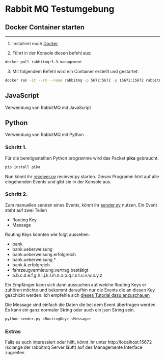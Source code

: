 # Rabbit MQ Testumgebung

## Docker Container starten
---
1. Installiert euch [Docker](https://docs.docker.com/get-docker/)

2. Führt in der Konsole diesen befehl aus:

```bash
docker pull rabbitmq:3.9-management
```

3. Mit folgendem Befehl wird ein Container erstellt und gestartet:

```bash
docker run -it --rm --name rabbitmq -p 5672:5672 -p 15672:15672 rabbitmq:3.9-management
```

## JavaScript

Verwendung von RabbitMQ mit JavaScript

## Python

Verwendung von RabbitMQ mit Python

### Schritt 1.

Für die bereitgestellten Python programme wird das Packet **pika** gebraucht.

```bash
pip install pika
```

Nun könnt ihr [receiver.py]("https://github.com/SmartCity-2022/Documentation/blob/master/dev/rabbitmq/python/receiver.py") reciever.py starten. Dieses Programm hört auf alle eingehenden Events und gibt sie in der Konsole aus.

### Schritt 2.

 Zum manuellen senden eines Events, könnt ihr [sender.py]("https://github.com/SmartCity-2022/Documentation/blob/master/dev/rabbitmq/python/sender.py") nutzen.
 Ein Event steht auf zwei Teilen

 - Routing Key
 - Message

 Routing Keys könnten wie folgt aussehen:
   - bank
   - bank.ueberweisung
   - bank.ueberweisung.erfolgreich
   - bank.ueberweisung.*
   - bank.#.erfolgreich
   - fahrzeugvermietung.vertrag.bestätigt
   - a.b.c.d.e.f.g.h.i.j.k.l.m.n.o.p.q.r.s.t.u.v.w.x.y.z

Ein Empfänger kann sich dann aussuchen auf welche Routing Keys er zuhören möchte und bekommt daraufhin nur die Events die an diesen Key geschickt werden. Ich empfehle sich [dieses Tutorial dazu anzuschauen](https://www.rabbitmq.com/tutorials/tutorial-five-python.html)

Die Message sind einfach die Daten die bei dem Event übertragen werden.
Es kann ein ganz normaler String oder auch ein json String sein.

```bash
python sender.py <RoutingKey> <Message>
```

### Extras

Falls es euch interessiert oder hilft, könnt ihr unter http://localhost:15672 (solange der rabbitmq Server läuft) auf des Managemente Interface zugreifen.

